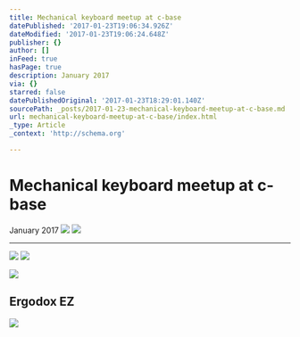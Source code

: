 ```yaml
---
title: Mechanical keyboard meetup at c-base
datePublished: '2017-01-23T19:06:34.926Z'
dateModified: '2017-01-23T19:06:24.648Z'
publisher: {}
author: []
inFeed: true
hasPage: true
description: January 2017
via: {}
starred: false
datePublishedOriginal: '2017-01-23T18:29:01.140Z'
sourcePath: _posts/2017-01-23-mechanical-keyboard-meetup-at-c-base.md
url: mechanical-keyboard-meetup-at-c-base/index.html
_type: Article
_context: 'http://schema.org'

---
```

# Mechanical keyboard meetup at c-base

January 2017
![](https://the-grid-user-content.s3-us-west-2.amazonaws.com/4fe4c670-cd15-4803-ab78-0f80b5720cdb.jpg)
![](https://the-grid-user-content.s3-us-west-2.amazonaws.com/7659327b-7bcb-4318-9809-e325c6c7853f.jpg)

---

![](https://the-grid-user-content.s3-us-west-2.amazonaws.com/494fa3cf-9ed2-473d-aa53-5e91b75ed25a.jpg)
![](https://the-grid-user-content.s3-us-west-2.amazonaws.com/61e4fd7d-4107-4233-a403-851cc6d4ea0c.jpg)

<article style=""><img src="https://the-grid-user-content.s3-us-west-2.amazonaws.com/b796f5ae-75bf-43c5-ab04-af1676c63512.jpg" /><h1>Ergodox EZ</h1></article>

![](https://the-grid-user-content.s3-us-west-2.amazonaws.com/8cef2161-f54a-4394-b208-3ce28adce112.jpg)